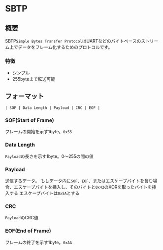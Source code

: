 # SBTP
## 概要
SBTP`Simple Bytes Transfer Protocol`はUARTなどのバイトベースのストリーム上でデータをフレーム化するためのプロトコルです。

### 特徴
- シンプル
- 255byteまで転送可能

## フォーマット
```
| SOF | Data Length | Payload | CRC | EOF |
```

### SOF(Start of Frame)
フレームの開始を示す1byte。`0x55`

### Data Length
`Payload`の長さを示す1byte。0〜255の間の値

### Payload
送信するデータ。
もしデータ内に`SOF`、`EOF`、またはエスケープバイトを含む場合、エスケープバイトを挿入し、そのバイトと`0x42`のXORを取ったバイトを挿入する
エスケープバイトは`0x5A`とする

### CRC
`Payload`のCRC値

### EOF(End of Frame)
フレームの終了を示す1byte。`0xAA`
